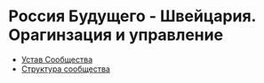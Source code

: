 # Россия Будущего - Швейцария. Орагинзация и управление

- [Устав Сообщества](https://www.futurerussia.ch/charter)
- [Структура сообщества](https://www.futurerussia.ch/structure)

